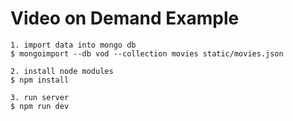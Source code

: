 # Video on Demand Example

```
1. import data into mongo db
$ mongoimport --db vod --collection movies static/movies.json

2. install node modules
$ npm install

3. run server
$ npm run dev
```
